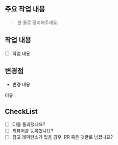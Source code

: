 ## 주요 작업 내용 
> 한 줄로 정리해주세요.

## 작업 내용
- [ ] 작업 내용 

## 변경점

- 변경 내용

이유 : 

## CheckList

- [ ] CI를 통과했나요?
- [ ] 리뷰어를 등록했나요?
- [ ] 참고 레퍼런스가 있을 경우, PR 혹은 댓글로 남겼나요?